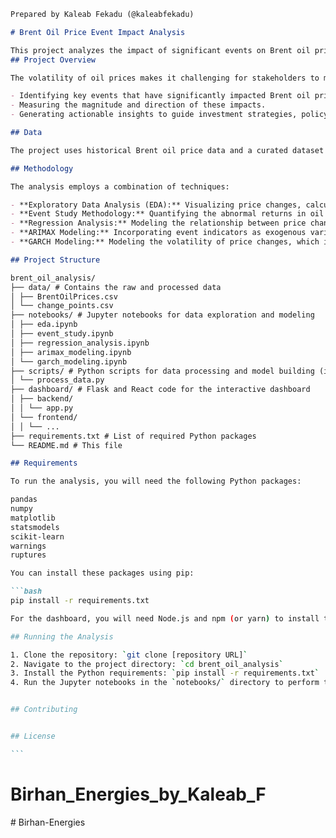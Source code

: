 ````markdown
Prepared by Kaleab Fekadu (@kaleabfekadu)

# Brent Oil Price Event Impact Analysis

This project analyzes the impact of significant events on Brent oil price changes over the past decade. It uses time series analysis, econometric modeling, and statistical techniques to identify key events, quantify their effects on price fluctuations, and provide data-driven insights for investors, policymakers, and energy companies.
## Project Overview

The volatility of oil prices makes it challenging for stakeholders to make informed decisions. This project aims to provide clarity by:

- Identifying key events that have significantly impacted Brent oil prices.
- Measuring the magnitude and direction of these impacts.
- Generating actionable insights to guide investment strategies, policy development, and operational planning.

## Data

The project uses historical Brent oil price data and a curated dataset of significant events (geopolitical events, economic events, OPEC decisions, supply disruptions, etc.) over the past decade.

## Methodology

The analysis employs a combination of techniques:

- **Exploratory Data Analysis (EDA):** Visualizing price changes, calculating descriptive statistics, and examining autocorrelation and volatility.
- **Event Study Methodology:** Quantifying the abnormal returns in oil prices around specific event dates.
- **Regression Analysis:** Modeling the relationship between price changes and event indicators.
- **ARIMAX Modeling:** Incorporating event indicators as exogenous variables in ARIMA models to account for both autocorrelation and event impacts.
- **GARCH Modeling:** Modeling the volatility of price changes, which is crucial for oil price analysis.

## Project Structure

brent_oil_analysis/
├── data/ # Contains the raw and processed data
│ ├── BrentOilPrices.csv
│ └── change_points.csv
├── notebooks/ # Jupyter notebooks for data exploration and modeling
│ ├── eda.ipynb
│ ├── event_study.ipynb
│ ├── regression_analysis.ipynb
│ ├── arimax_modeling.ipynb
│ └── garch_modeling.ipynb
├── scripts/ # Python scripts for data processing and model building (if any)
│ └── process_data.py
├── dashboard/ # Flask and React code for the interactive dashboard
│ ├── backend/
│ │ └── app.py
│ └── frontend/
│ │ └── ...
├── requirements.txt # List of required Python packages
└── README.md # This file

## Requirements

To run the analysis, you will need the following Python packages:

pandas
numpy
matplotlib
statsmodels
scikit-learn
warnings
ruptures

You can install these packages using pip:

```bash
pip install -r requirements.txt

For the dashboard, you will need Node.js and npm (or yarn) to install the React dependencies.

## Running the Analysis

1. Clone the repository: `git clone [repository URL]`
2. Navigate to the project directory: `cd brent_oil_analysis`
3. Install the Python requirements: `pip install -r requirements.txt`
4. Run the Jupyter notebooks in the `notebooks/` directory to perform the analysis.


## Contributing


## License

```
````
# Birhan_Energies_by_Kaleab_F
#   B i r h a n - E n e r g i e s 
 
 